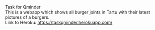 Task for Qminder </br>
This is a webapp which shows all burger joints in Tartu with their latest pictures of a burgers.</br>
Link to Heroku: https://taskqminder.herokuapp.com/ </br>
